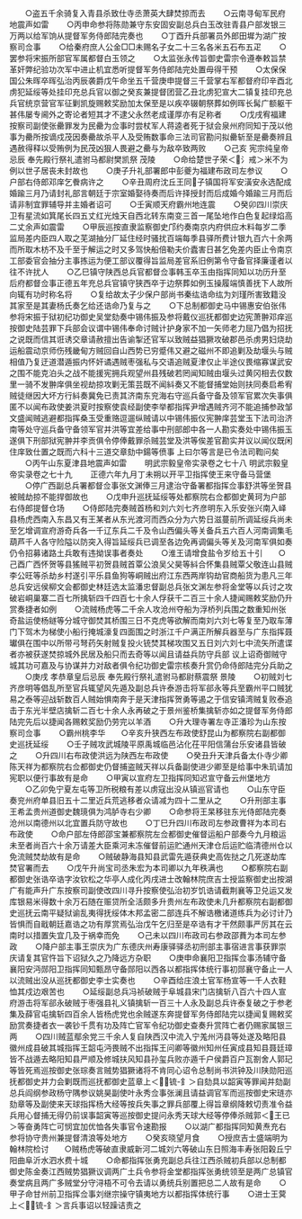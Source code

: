 <!-- { "loadSidebar": true } -->
　　○盗五千余骑复入青县杀致仕寺丞萧英大肆焚掠而去
　　○云南寻甸军民府地震声如雷
　　○丙申命参将陈勋兼守东安固安副总兵白玉改驻青县户部发银三万两以给军饷从提督军务侍郎陆完奏也
　　○丁酉升兵部署员外郎田墀为湖广按察司佥事
　　○给秦府庶人公金□□未赐名子女二十三名各米五石布五疋
　　○罢参将宋振所部官军属都督白玉领之
　　○太监张永传旨御史雷宗令遵奉敕旨禁革奸弊纪验功次军中进止机宜悉听提督军务侍郎陆完处置毋得干预
　　○太保保国公朱晖卒晖弘治丙辰袭爵戊午命坐五千营庚申提督三千营掌右军都督府印辛酉北虏犯延绥等处挂印充总兵官以御之癸亥兼提督团营乙丑北虏犯宣大二镇复挂印充总兵官统京营官军征剿凯旋赐敕奖励加太保至是以疾卒辍朝祭葬如例晖长髯广额躯干甚伟屡专阃外之寄论者短其才不逮父永然老成谨厚亦有足称者
　　○戊戌宥福建按察司副使张罍罪发为民罍为佥事时尝杖军人蒋逵者死于狱会泉州府同知于茂以他事为罍所按谪戍茂因奏罍故杀平人及受贿数事命三法司官勘问拟罍斩至是罍奏辨且遇赦得释以受贿例为民茂凶狠人畏避之罍与为敌卒致两败
　　○己亥  宪宗纯皇帝忌辰  奉先殿行祭礼遣驸马都尉樊凯祭  茂陵
　　○命给楚世子荣＜氵戒＞米不为例以世子居丧未封故也
　　○庚子升礼部署郎中彭夔为福建布政司左参议
　　○户部右侍郎邓庠乞餋病许之
　　○辛丑周府沈丘王同子镇国将军安潢安永选配成婚踰三月乃请封礼部言朝廷于宗室婚娶待奏而后许择授封而后成婚今婚踰三月而后请非制宜罪辅导并主婚者诏可
　　○壬寅顺天府霸州地连震
　　○癸卯四川崇庆卫有星流如箕尾长四五丈红光烛天自西北转东南变三首一尾坠地作白色复起绿焰高二丈余声如震雷
　　○甲辰巡按直隶监察御史邝约奏南京内府供应木料每岁二季监局差内臣四人取之芜湖抽分厂延住经时骚扰百端每季县驿所费计银九百六十余两而所取木枋不及千至于解运之时又多驾快船倍勒夫价蠹害日甚乞免差内臣止令南京工部委官会抽分主事拣运为便工部议覆得旨监局差官系旧例第令守备官择廉谨者以往不许扰人
　　○乙巳镇守陕西总兵官都督佥事韩玉卒玉由指挥同知以功历升至后府都督佥事正德五年充总兵官镇守狭西卒于边祭葬如例玉操履端慎善抚下人故所向辄有功时称名将
　　○复给故太子少保户部尚书秦纮诰命纮为刘瑾所害致籍没其家至是其妻杨氏奏乞给还诰命乃复与之
　　○下总制都御史马中锡惠安伯张伟参将宋振于狱初纪功御史吴堂劾奏中锡伟振及参将戴仪巡抚都御史边宪萧翀邓痒巡按御史陆芸罪下兵部会议谓中锡伟奉命讨贼计护身家不加一矢师老力屈乃倡为招抚之说既而信其诳诱交章请赦擅出告谕掣还官军以致贼益猖獗攻破郡邑杀虏男妇烧劫运船震动京师伤残畿甸方贼回自山西势已穷蹙伟又避之磁州不即追剿及劫堰头与贼相值乃复迂道潜遁振内怀奸谲遇贼枣强私与交语追贼夏津仅止半途仪畏缩寡谋武安之围不能克泊头之战不能援宪拥兵观望州县残破若罔闻知贼由堰头过黄冈相去仅数里一骑不发翀庠俱坐视劫掠攻剿无策芸既不闻紏奏又不能督捕堂始则扶同奏启希宥贼徒继因大坏方行紏奏冀免已责其济南东兖海右守巡兵备守备及领军官累次失事俱匿不以闻布政使姜洪夏时按察使袁经副使李举都指挥尹增遇贼齐河不能追捕参政邹文盛闻贼逃避都指挥桑玉受重赂逗遛纵贼请以中锡伟振仪宪翀庠芸堂玉下法司治济南等处守巡兵备守备领军官并洪等宜差给事中刑部郎中各一人勘实奏处中锡伟振玉遂俱下刑部狱宪翀并李贡俱令停俸戴罪杀贼芸堂及洪等俟差官勘实并议以闻仪既闲住庠致仕置之既而六科十三道交章劾中鍚等偾事  上曰尔等言是已令法司鞫问矣
　　○丙午山东夏津县地震声如雷
　　明武宗毅皇帝实录卷之七十八
明武宗毅皇帝实录卷之七十九
　　正德六年九月丁未朔以开平卫指挥使王来守备马营堡
　　○停广西副总兵署都督佥事张文渊俸三月逮治守备署都指挥佥事舒洪等坐贺县被贼劫掠不能捍御故也
　　○戊申升巡抚延绥等处都察院右佥都御史黄珂为户部右侍郎提督仓场
　　○侍郎陆完奏贼首杨和刘六刘七齐彦明东入乐安张兴南入峄县杨虎西南入东昌又有王某者从东光渡河而西众分为六势日滋蔓前所调延绥兵尚未至乞增调宣府游奇兵各一千辽东兵二千及令山西偏头等关备兵五六百人河南调集毛葫芦千人各守险隘以防突入得旨延绥兵已调至各边免再调偏头等关及河南军俱如奏仍令招募诸路土兵敢有违拗误事者奏处
　　○淮王请增食盐令岁给五十引　　○己酉广西怀贺等县猺贼平初贺县贼首覃公浪吴父昊等紏合怀集县贼覃父敬连山县贼李公旺等杀劫乡村遂引平乐县鱼狗等峒贼出府江东西两岸钩劫官商船货为患凡三年总兵安远侯柳文会都御史林廷选太监潘忠督副总兵张文渊左参将金堂等以兵讨之攻破岩峒巢寨二百七所擒斩四千四百七十余人俘获千二百三十余人捷闻赐敕奖励仍升赏奏捷者如例
　　○流贼杨虎等二千余人攻沧州夺船为浮桥列兵围之数重知州张奇盐运使杨鐩等分城守御焚其桥围三日不克虎等欲解而南刘六刘七等复至乃取车薄门下驾木为梯使小船行掩城濠复四面围之时浙江千户满正所解兵器至与广东指挥聂瓛俱在围中以所带弓弩药矢射贼复投火铳焚其梯攻围又五日刘六刘七中流矢所遣谍者亦被获遂焚掠城外民居及船只而去奇等以闻且请益兵防守兵部  议上诏奇御贼守城其功可嘉及与协谋并力对敌者俱令纪功御史雷宗核奏升赏仍命侍郎陆完分兵助之
　　○庚戌  孝恭章皇后忌辰  奉先殿行祭礼遣驸马都尉蔡震祭  景陵
　　○初贼刘七齐彦明等倡乱所至官兵辄望风先遁及副总兵许泰游击将军郤永等兵至霸州平口贼犹易之泰等迎战斩数百人贼始惧南奔于是天津指挥贺勇等遏之于信安镇湾贼复败泰追击于东光半壁店擒斩二百七十余人永再破之于景州鉴桥集擒斩亦如之提督军务侍郎陆完先后以捷闻各赐敕奖励仍劳完以羊酒
　　○升大理寺署左寺正潘珍为山东按察司佥事
　　○霸州桃李华　　○辛亥升狭西左布政使舒昆山为都察院右副都御史巡抚延绥
　　○壬子贼攻武城陵平原禹城临邑沾化茌平阳信蒲台乐安诸县皆破之
　　○升四川右布政使洪远为陕西左布政使
　　○癸丑升天津兵备太仆寺少卿陈天祥为都察院右佥都御史仍督捕盗贼天祥以兵备副使进少卿至是给事中朱玑请加宪职以便行事故有是命
　　○甲寅以宣府左卫指挥同知迟宣守备云州堡地方
　　○乙卯免宁夏左屯等卫所税粮有差以虏寇出没从镇巡官请也
　　○山东守臣奏兖州府单县旧五十二里近兵荒逃移者众请减为四十二里从之
　　○升刑部主事王希孟贵州道御史魏璄俱为鸿胪寺右少卿
　　○命参将王杲移驻东光侍郎陆完奏沧州以南德州以北宜置兵防守故也
　　○丁巳升四川布政司左参政曹祥为本司右布政使
　　○命户部左侍郎邵宝兼都察院左佥都御史催督运船户部奏今九月粮运未至者尚百六十余万请差大臣乘河未冻催督前运贮通州天津仓后运贮临清德州仓以免流贼焚劫故有是命
　　○贼破静海县知县武雷先遁获典史高佐挞之几死遂劫库焚官署而去
　　○戊午升尚宝司丞朱宏为本司卿以九年秩满也
　　○都察院右副都御史张诰卒诰字汝钦松之华亭人成化丙戌进士改翰林院庶吉士授监察御史出按湖广有能声升广东按察司副使改四川寻升按察使弘治初岁饥诰请截荆襄等卫兑运又发库银易米得数十余万石随在赈贷所全活颇多升贵州左布政使未几升都察院右副都御史巡抚云南平疑狱谕乱夷得抚绥体木邦孟密二部连兵不解诰檄诸道练兵为必讨计乃皆惧而自戢朝廷嘉诰之功有厚赏焉弘治戊午乞归至是卒诰有才干然颇事严厉其在云南时以措置失宜几及于祸幸而免
　　○己未以四川布政司右参政邵蕡为本司左参政
　　○降户部主事王崇庆为广东德庆州寿康驿驿丞初刑部主事宿进言事获罪崇庆请复其官忤旨下诏狱久之乃降远方杂职
　　○庚申命襄阳卫指挥佥事汤辅守备襄阳安沔郧阳卫指挥同知甄昂守备郧阳以西各以都指挥体统行事初郧襄守备止一人以流贼出没从巡抚都御史李士实奏也
　　○辛酉给庄浪土官军杨宣等一千人衣鞋恤其戍边艰苦也
　　○延绥副总兵冯祯破贼于阜城县宋门店擒斩八百六十四人宣府游击将军郤永破贼于枣强县礼义镇擒斩一百三十人永及副总兵许泰复破之于参老集及薛官屯擒斩四百余人皆杨虎党也余贼遂东奔提督军务侍郎陆完以捷闻复赐敕奖励赏奏捷者衣一袭钞千贯有功及阵亡官军令纪功御史查奏升赏阵亡者仍赐家属银三两
　　○四川贼蓝鄢余党三千余人复自陕西汉中流入宁羗州沔县等处遂及略阳县徽州成县破其城指挥王韶屯沔畏贼不出指挥王问卿等徽州知州任寅成县知县聂廷璋皆不战遁去略阳知县严顺及修城扶风知县孙玺兵败亦遁千户侯爵百户瓦劄舍人郭玘等皆死焉巡按御史张琮奏言贼势猖獗诸将不肯同心诏令总制尚书洪钟及川陕勋阳巡抚都御史并力会剿既而巡抚都御史蓝章上＜锍-釒＞自劾具以韶寅等罪闻并劾副总兵阎纲参政杨守隅参议姚昊副使叶永秀佥事张澜且请益调官军而巡按御史宋琏亦劾章等及副使来天球指挥杨大经等按兵失事之罪兵部覆上得旨章纲降敕切责准令益兵用心督捕无得仍前误事韶寅等巡按御史提问永秀天球大经等停俸杀贼郭＜王已＞等奋勇阵亡可悯宜加优恤各失事官令速勘报
　　○以湖广都指挥同知黄焘充右参将协守贵州兼提督清浪等处地方
　　○癸亥晓望月食
　　○授庶吉士盛端明为翰林院检讨　　○贼杨虎等破直隶威新河二城刘六等破山东日照海丰寿张阳榖丘宁阳曲阜沂水泗水费十城
　　○命都指挥张勇充副总兵往江西杀贼初兵部以总制都御史陈金奏江西贼势猖獗议调两广土兵令参将金堂都指挥张勇统领至是两广总镇官奏堂病且两广多贼堂分守浔梧不可令去请以勇统兵别置把总二人故有是命
　　○甲子命甘州前卫指挥佥事刘继宗操守镇夷地方以都指挥体统行事
　　○进士王蓂上＜锍-釒＞言兵事诏以轻躁诘责之
